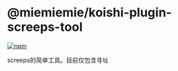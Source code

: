 # @miemiemie/koishi-plugin-screeps-tool

[![npm](https://img.shields.io/npm/v/@miemiemie/koishi-plugin-screeps-tool?style=flat-square)](https://www.npmjs.com/package/@miemiemie/koishi-plugin-screeps-tool)

screeps的简单工具。目前仅包含寻址
